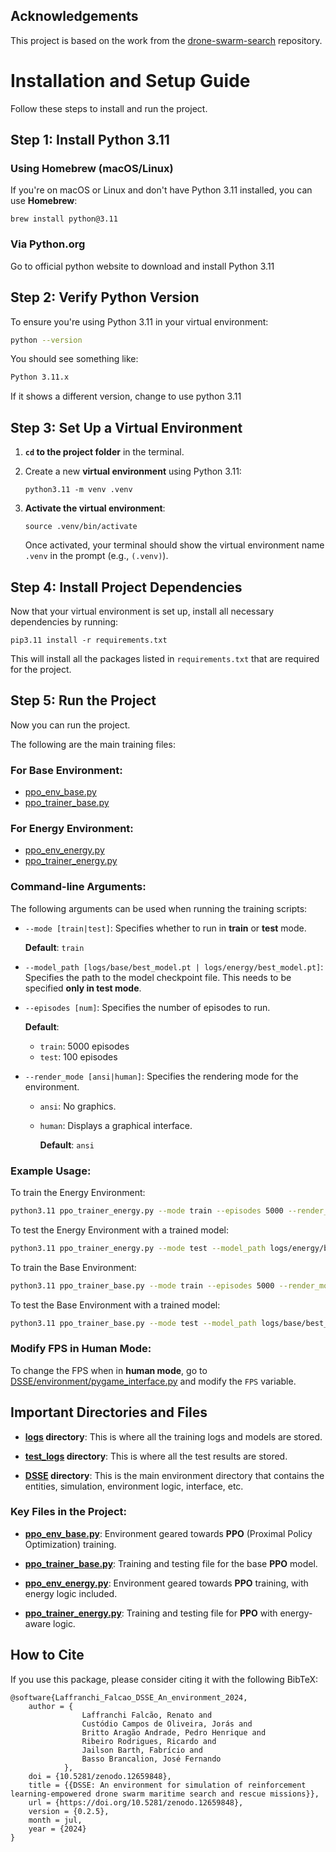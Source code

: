 ## Acknowledgements

This project is based on the work from the [drone-swarm-search](https://github.com/pfeinsper/drone-swarm-search) repository.

# Installation and Setup Guide

Follow these steps to install and run the project.

## Step 1: Install Python 3.11

### Using Homebrew (macOS/Linux)

If you're on macOS or Linux and don't have Python 3.11 installed, you can use **Homebrew**:

```
brew install python@3.11
```

### Via Python.org

Go to official python website to download and install Python 3.11


## Step 2: Verify Python Version

To ensure you're using Python 3.11 in your virtual environment:

```bash
python --version
```

You should see something like:

```bash
Python 3.11.x
```

If it shows a different version, change to use python 3.11


## Step 3: Set Up a Virtual Environment

1. **`cd` to the project folder** in the terminal.

2. Create a new **virtual environment** using Python 3.11:

    ```
    python3.11 -m venv .venv
    ```

3. **Activate the virtual environment**:

    ```
    source .venv/bin/activate
    ```

   Once activated, your terminal should show the virtual environment name `.venv` in the prompt (e.g., `(.venv)`).


## Step 4: Install Project Dependencies

Now that your virtual environment is set up, install all necessary dependencies by running:

```
pip3.11 install -r requirements.txt
```

This will install all the packages listed in `requirements.txt` that are required for the project.

## Step 5: Run the Project

Now you can run the project.

The following are the main training files:

### For Base Environment:

* [ppo\_env\_base.py](ppo_env_base.py)
* [ppo\_trainer\_base.py](ppo_trainer_base.py)


### For Energy Environment:

* [ppo\_env\_energy.py](ppo_env_energy.py)
* [ppo\_trainer\_energy.py](ppo_trainer_energy.py)


### Command-line Arguments:

The following arguments can be used when running the training scripts:

* `--mode [train|test]`: Specifies whether to run in **train** or **test** mode.

  **Default**: `train`

* `--model_path [logs/base/best_model.pt | logs/energy/best_model.pt]`: Specifies the path to the model checkpoint file.
  This needs to be specified **only in test mode**.

* `--episodes [num]`: Specifies the number of episodes to run.

  **Default**:
  * `train`: 5000 episodes
  * `test`: 100 episodes

* `--render_mode [ansi|human]`: Specifies the rendering mode for the environment.

  * `ansi`: No graphics.
  * `human`: Displays a graphical interface.

    **Default**: `ansi`

### Example Usage:

To train the Energy Environment:

```bash
python3.11 ppo_trainer_energy.py --mode train --episodes 5000 --render_mode ansi
```

To test the Energy Environment with a trained model:

```bash
python3.11 ppo_trainer_energy.py --mode test --model_path logs/energy/best_model.pt --episodes 100 --render_mode ansi
```

To train the Base Environment:

```bash
python3.11 ppo_trainer_base.py --mode train --episodes 5000 --render_mode ansi
```

To test the Base Environment with a trained model:

```bash
python3.11 ppo_trainer_base.py --mode test --model_path logs/base/best_model.pt --episodes 100 --render_mode ansi
```

### Modify FPS in Human Mode:

To change the FPS when in **human mode**, go to [DSSE/environment/pygame\_interface.py](DSSE/environment/pygame_interface.py) and modify the `FPS` variable.





## Important Directories and Files

* **[logs](logs) directory**: This is where all the training logs and models are stored.

* **[test\_logs](test_logs) directory**: This is where all the test results are stored.

* **[DSSE](DSSE) directory**: This is the main environment directory that contains the entities, simulation, environment logic, interface, etc.

### Key Files in the Project:

* **[ppo\_env\_base.py](ppo_env_base.py)**: Environment geared towards **PPO** (Proximal Policy Optimization) training.

* **[ppo\_trainer\_base.py](ppo_trainer_base.py)**: Training and testing file for the base **PPO** model.

* **[ppo\_env\_energy.py](ppo_env_energy.py)**: Environment geared towards **PPO** training, with energy logic included.

* **[ppo\_trainer\_energy.py](ppo_trainer_energy.py)**: Training and testing file for **PPO** with energy-aware logic.


## How to Cite

If you use this package, please consider citing it with the following BibTeX:

```
@software{Laffranchi_Falcao_DSSE_An_environment_2024,
    author = {
                Laffranchi Falcão, Renato and
                Custódio Campos de Oliveira, Jorás and
                Britto Aragão Andrade, Pedro Henrique and
                Ribeiro Rodrigues, Ricardo and
                Jailson Barth, Fabrício and
                Basso Brancalion, José Fernando
            },
    doi = {10.5281/zenodo.12659848},
    title = {{DSSE: An environment for simulation of reinforcement learning-empowered drone swarm maritime search and rescue missions}},
    url = {https://doi.org/10.5281/zenodo.12659848},
    version = {0.2.5},
    month = jul,
    year = {2024}
}
```


